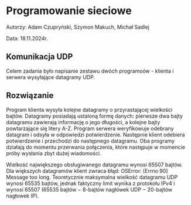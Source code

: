 # Programowanie sieciowe
Autorzy: Adam Czupryński, Szymon Makuch, Michał Sadlej

Data: 18.11.2024r.

##  Komunikacja UDP
Celem zadania było napisanie zestawu dwóch programoów - klienta i serwera wysyłające datagramy UDP.

## Rozwiązanie
Program klienta wysyła kolejne datagramy o przyrastającej wielkości bajtów. Datagramy posiadają ustaloną formę danych: pierwsze dwa bajty datagramu zawierają informację o jego długości, a kolejne bajty powtarzające się litery A-Z. Program serwera weryfikowuje odebrany datagram i odsyła w odpowiedzi potwierdzenie. Następnie klient odebiera potwierdzenie i przechodzi do następnego datagramu. Oba programy działają do momentu przerwania połączenia, które następuje w momencie próby wysłania zbyt dużej wiadomości.

Wielkość największego obsługiwanego datagramu wynosi 65507 bajtów. Dla większych datagramów klient zwraca błąd: OSError: [Errno 90] Message too long. Teoretycznie maksymalna wielkość datagramu UDP wynosi 65535 bajtów, jednak faktyczny limit wynika z protokołu IPv4 i wynosi 65507 (65535 bajtów − 8-bajtów nagłówek UDP − 20-bajtów nagłowek IP).
